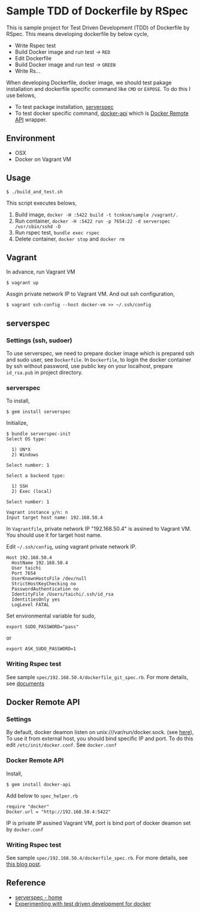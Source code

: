 # Sample TDD of Dockerfile by RSpec

This is sample project for Test Driven Development (TDD) of Dockerfile by RSpec. This means developing dockerfile by below cycle, 

- Write Rspec test
- Build Docker image and run test -> `RED`
- Edit Dockerfile
- Build Docker image and run test -> `GREEN`
- Write Rs...

When developing Dockerfile, docker image, we should test pakage installation and dockerfile specific command like `CMD` or `EXPOSE`. To do this I use belows,

- To test package installation, [serverspec](https://github.com/serverspec/serverspec)
- To test docker specific command, [docker-api](https://github.com/swipely/docker-api) which is [Docker Remote API]() wrapper.


## Environment

- OSX
- Docker on Vagrant VM

## Usage

```
$ ./build_and_test.sh
```

This script executes belows,

1. Build image, `docker -H :5422 build -t tcnksm/sample /vagrant/.`
1. Run container, `docker -H :5422 run -p 7654:22 -d serverspec /usr/sbin/sshd -D`
1. Run rspec test, `bundle exec rspec`
1. Delete container, `docker stop` and `docker rm`


## Vagrant

In advance, run Vagrant VM

```
$ vagrant up
```

Assgin private network IP to Vagrant VM. And out ssh configuration,

```
$ vagrant ssh-config --host docker-vm >> ~/.ssh/config
```

## serverspec

### Settings (ssh, sudoer)

To use serverspec, we need to prepare docker image which is prepared ssh and sudo user, see `Dockerfile`. In `Dockerfile`, to login the docker container by ssh without password, use public key on your localhost, prepare `id_rsa.pub` in project directory.

### serverspec

To install,

```
$ gem install serverspec
```

Initialize, 

```
$ bundle serverspec-init
Select OS type:

  1) UN*X
  2) Windows

Select number: 1

Select a backend type:

  1) SSH
  2) Exec (local)

Select number: 1

Vagrant instance y/n: n
Input target host name: 192.168.50.4
```

In `Vagrantfile`, private network IP "192.168.50.4" is assined to Vagrant VM. You should use it for target host name.

Edit `~/.ssh/config`, using vagrant private network IP. 

```
Host 192.168.50.4
  HostName 192.168.50.4
  User taichi
  Port 7654
  UserKnownHostsFile /dev/null
  StrictHostKeyChecking no
  PasswordAuthentication no
  IdentityFile /Users/taichi/.ssh/id_rsa
  IdentitiesOnly yes
  LogLevel FATAL
```

Set environmental variable for sudo, 

```
export SUDO_PASSWORD="pass"
```

or

```
export ASK_SUDO_PASSWORD=1
```

### Writing Rspec test

See sample `spec/192.168.50.4/dockerfile_git_spec.rb`. For more details, see [documents](http://serverspec.org/)


## Docker Remote API

### Settings

By default, docker deamon listen on unix:///var/run/docker.sock. (see [here](http://docs.docker.io/en/latest/use/basics/#bind-docker)), To use it from external host, you should bind specific IP and port. To do this edit `/etc/init/docker.conf`. See `docker.conf`

### Docker Remote API

Install, 

```
$ gem install docker-api
```

Add below to `spec_helper.rb`

```
require "docker"
Docker.url = "http://192.168.50.4:5422"
```

IP is private IP assined Vagrant VM, port is bind port of docker deamon set by `docker.conf`

### Writing Rspec test

See sample `spec/192.168.50.4/dockerfile_spec.rb`. For more details, see [this blog post](http://blog.wercker.com/2013/12/23/Test-driven-development-for-docker.html). 


## Reference

- [serverspec - home](http://serverspec.org/)
- [Experimenting with test driven development for docker](http://blog.wercker.com/2013/12/23/Test-driven-development-for-docker.html)

